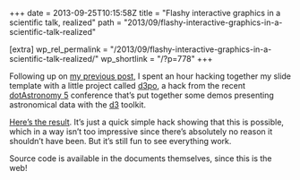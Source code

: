 +++
date = 2013-09-25T10:15:58Z
title = "Flashy interactive graphics in a scientific talk, realized"
path = "2013/09/flashy-interactive-graphics-in-a-scientific-talk-realized"

[extra]
wp_rel_permalink = "/2013/09/flashy-interactive-graphics-in-a-scientific-talk-realized/"
wp_shortlink = "/?p=778"
+++

Following up on
[my previous post](/2013/09/slides-for-scientific-talks-in-html/), I spent an
hour hacking together my slide template with a little project called
[d3po](http://d3po.org/), a hack from the recent
[dotAstronomy 5](http://dotastronomy.com/events/five/) conference that’s put
together some demos presenting astronomical data with
the [d3](http://d3js.org/) toolkit.

[Here’s the result](https://newton.cx/~peter/d3pohack/). It’s just a quick
simple hack showing that this is possible, which in a way isn’t too impressive
since there’s absolutely no reason it shouldn’t have been. But it’s still fun
to see everything work.

Source code is available in the documents themselves, since this is the web!
